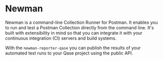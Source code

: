 # Newman

Newman is a command-line Collection Runner for Postman. It enables you to run and test a Postman Collection directly from the command line. It's built with extensibility in mind so that you can integrate it with your continuous integration (CI) servers and build systems.

With the `newman-reporter-qase` you can publish the results of your automated test runs to your Qase project using the public API.

